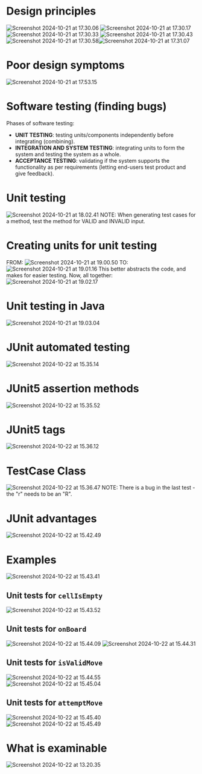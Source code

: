# Design principles
![Screenshot 2024-10-21 at 17.30.06](attachments/Screenshot%202024-10-21%20at%2017.30.06.png)
![Screenshot 2024-10-21 at 17.30.17](attachments/Screenshot%202024-10-21%20at%2017.30.17.png)
![Screenshot 2024-10-21 at 17.30.33](attachments/Screenshot%202024-10-21%20at%2017.30.33.png)
![Screenshot 2024-10-21 at 17.30.43](attachments/Screenshot%202024-10-21%20at%2017.30.43.png)![Screenshot 2024-10-21 at 17.30.58](attachments/Screenshot%202024-10-21%20at%2017.30.58.png)![Screenshot 2024-10-21 at 17.31.07](attachments/Screenshot%202024-10-21%20at%2017.31.07.png)
# Poor design symptoms
![Screenshot 2024-10-21 at 17.53.15](attachments/Screenshot%202024-10-21%20at%2017.53.15.png)
# Software testing (finding bugs)
Phases of software testing:
- **UNIT TESTING**: testing units/components independently before integrating (combining).
- **INTEGRATION AND SYSTEM TESTING**: integrating units to form the system and testing the system as a whole.
- **ACCEPTANCE TESTING**: validating if the system supports the functionality as per requirements (letting end-users test product and give feedback).
# Unit testing
![Screenshot 2024-10-21 at 18.02.41](attachments/Screenshot%202024-10-21%20at%2018.02.41.png)
NOTE: When generating test cases for a method, test the method for VALID and INVALID input.
# Creating units for unit testing
FROM:
![Screenshot 2024-10-21 at 19.00.50](attachments/Screenshot%202024-10-21%20at%2019.00.50.png)
TO:
![Screenshot 2024-10-21 at 19.01.16](attachments/Screenshot%202024-10-21%20at%2019.01.16.png)
This better abstracts the code, and makes for easier testing.
Now, all together:
![Screenshot 2024-10-21 at 19.02.17](attachments/Screenshot%202024-10-21%20at%2019.02.17.png)
# Unit testing in Java
![Screenshot 2024-10-21 at 19.03.04](attachments/Screenshot%202024-10-21%20at%2019.03.04.png)
# JUnit automated testing
![Screenshot 2024-10-22 at 15.35.14](attachments/Screenshot%202024-10-22%20at%2015.35.14.png)
# JUnit5 assertion methods
![Screenshot 2024-10-22 at 15.35.52](attachments/Screenshot%202024-10-22%20at%2015.35.52.png)
# JUnit5 tags
![Screenshot 2024-10-22 at 15.36.12](attachments/Screenshot%202024-10-22%20at%2015.36.12.png)
# TestCase Class
![Screenshot 2024-10-22 at 15.36.47](attachments/Screenshot%202024-10-22%20at%2015.36.47.png)
NOTE: There is a bug in the last test - the "r" needs to be an "R".
# JUnit advantages
![Screenshot 2024-10-22 at 15.42.49](attachments/Screenshot%202024-10-22%20at%2015.42.49.png)
# Examples
![Screenshot 2024-10-22 at 15.43.41](attachments/Screenshot%202024-10-22%20at%2015.43.41.png)
## Unit tests for `cellIsEmpty`
![Screenshot 2024-10-22 at 15.43.52](attachments/Screenshot%202024-10-22%20at%2015.43.52.png)
## Unit tests for `onBoard`
![Screenshot 2024-10-22 at 15.44.09](attachments/Screenshot%202024-10-22%20at%2015.44.09.png)
![Screenshot 2024-10-22 at 15.44.31](attachments/Screenshot%202024-10-22%20at%2015.44.31.png)
## Unit tests for `isValidMove`
![Screenshot 2024-10-22 at 15.44.55](attachments/Screenshot%202024-10-22%20at%2015.44.55.png)
![Screenshot 2024-10-22 at 15.45.04](attachments/Screenshot%202024-10-22%20at%2015.45.04.png)
## Unit tests for `attemptMove`
![Screenshot 2024-10-22 at 15.45.40](attachments/Screenshot%202024-10-22%20at%2015.45.40.png)
![Screenshot 2024-10-22 at 15.45.49](attachments/Screenshot%202024-10-22%20at%2015.45.49.png)
# What is examinable
![Screenshot 2024-10-22 at 13.20.35](attachments/Screenshot%202024-10-22%20at%2013.20.35.png)